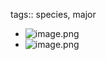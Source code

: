 tags:: species, major

- ![image.png](https://peach-geographical-bat-397.mypinata.cloud/ipfs/QmYrAFJy5ZJgvKPrhdPMajYdJRprLDrWW8rA9aYCjSotbK)
- ![image.png](https://peach-geographical-bat-397.mypinata.cloud/ipfs/QmNPYwssfwVPcyDwJJR6eTWvUG4xy7PD686pSrdJMyUH46)